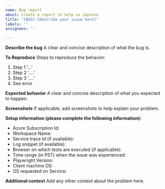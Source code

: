 ```yaml
---
name: Bug report
about: Create a report to help us improve
title: "[BUG]:[Describe your issue here]"
labels: ''
assignees: ''

---
```


**Describe the bug**
A clear and concise description of what the bug is.

**To Reproduce**
Steps to reproduce the behavior:
1. Step 1 '...'
2. Step 2 '....'
3. Step 3 '....'
4. See error

**Expected behavior**
A clear and concise description of what you expected to happen.

**Screenshots**
If applicable, add screenshots to help explain your problem.

**Setup information (please complete the following information):**
 - Azure Subscription Id:
 - Workspace Name:
 - Service trace Id (if available):
 - Log snippet (if available):
 - Browser on which tests are executed (if applicable):
 - Time range (in PST) when the issue was experienced:
 - Playwright Version:
- Client machine OS:
- OS requested on Service:

**Additional context**
Add any other context about the problem here.

